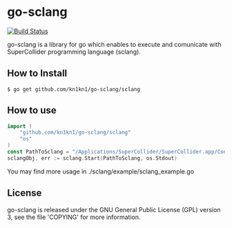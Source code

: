 # go-sclang
[![Build Status](https://travis-ci.org/kn1kn1/go-sclang.png?branch=master)](https://travis-ci.org/kn1kn1/go-sclang)

go-sclang is a library for go which enables to execute and comunicate with SuperCollider programming language (sclang).

## How to Install

    $ go get github.com/kn1kn1/go-sclang/sclang

## How to use
```go
import (
	"github.com/kn1kn1/go-sclang/sclang"
	"os"
)
const PathToSclang = "/Applications/SuperCollider/SuperCollider.app/Contents/Resources/"
sclangObj, err := sclang.Start(PathToSclang, os.Stdout)
```
You may find more usage in ./sclang/example/sclang_example.go

## License 
go-sclang is released under the GNU General Public License (GPL) version 3, 
see the file 'COPYING' for more information.
